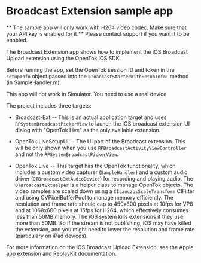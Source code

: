 Broadcast Extension sample app
===========================

** The sample app will only work with H264 video codec. Make sure that your API key is enabled for it.** Please contact
support if you want it to be enabled.

The Broadcast Extension app shows how to implement the iOS Broadcast Upload extension
using the OpenTok iOS SDK. 

Before running the app, set the OpenTok session ID and token in the `setupInfo` object
passed into the `broadcastStartedWithSetupInfo:` method (in SampleHandler.m).

This app will not work in Simulator. You need to use a real device.

The project includes three targets:

* Broadcast-Ext -- This is an actual application target and uses `RPSystemBroadcastPickerView`
to launch the iOS broadcast extension UI dialog with "OpenTok Live" as the only available extension.  

* OpenTok LiveSetupUI -- The UI part of the Broadcast extension. This will be only shown when you use
`RPBroadcastActivityViewController` and not the `RPSystemBroadcastPickerView`.

* OpenTok Live -- This target has the OpenTok functionality, which includes a custom video capturer (`SampleHandler`)
and a custom audio driver (`OTBroadcastExtAudioDevice`) for recording and playing audio. The `OTBroadcastExtHelper`
is a helper class to manage OpenTok objects. The video samples are scaled down using a `CILanczosScaleTransform` CIFilter
and using CVPixelBufferPool to manage memory efficiently. The resolution and frame rate should cap to 450x800 pixels
at 10fps for VP8 and at 1068x600 pixels at 15fps for H264, which effectively consumes less than 50MB memory.
The iOS system kills extensions if they use more than 50MB. So if the stream is not publishing, iOS may have 
killed the extension, and you might need to lower the resolution and frame rate (particulary on iPad devices).

For more information on the iOS Broadcast Upload Extension, see the Apple
[app extension](https://developer.apple.com/library/archive/documentation/General/Conceptual/ExtensibilityPG/index.html)
and [ReplayKit](https://developer.apple.com/documentation/replaykit) documentation.
